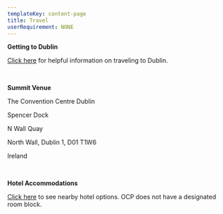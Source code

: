 ```yaml
---
templateKey: content-page
title: Travel
userRequirement: NONE
---
```

**Getting to Dublin**

[Click here](https://www.theccd.ie/event-venue/explore/getting-here/) for helpful information on traveling to Dublin.

**<br>** 

**Summit Venue**

The Convention Centre Dublin

Spencer Dock

N Wall Quay

North Wall, Dublin 1, D01 T1W6

Ireland

**<br>**

**Hotel Accommodations**

[Click here](https://www.theccd.ie/explore-dublin/hotels-nearby/) to see nearby hotel options. OCP does not have a designated room block.
